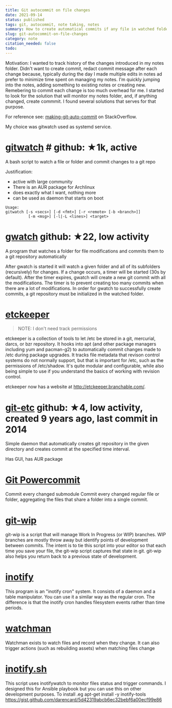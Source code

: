 ```yaml
---
title: Git autocommit on file changes
date: 2021-09-14
status: published
tags: git, autocommit, note taking, notes
summary: How to create automatical commits if any file in watched folder was changed
slug: git-autocommit-on-file-changes
category: note
citation_needed: false
todo: 
---
```


Motivation: I wanted to track history of the changes introduced in my notes folder. Didn't want to create commit, redact commit message after each change because, typically during the day I made multiple edits in notes ad prefer to minimize time spent on managing my notes. I'm quickly jumping into the notes, adding something to existing notes or creating new. Remebering to commit each change is too much overhead for me. I started to look for the solution that will monitor my notes folder, and, if anything changed, create commmit. I found several solutions that serves for that purpose.

For reference see: [making-git-auto-commit](https://stackoverflow.com/questions/420143/making-git-auto-commit) on StackOverflow.

My choice was gitwatch used as systemd service.

# [gitwatch](https://github.com/gitwatch/gitwatch) # github: ★1k, active
A bash script to watch a file or folder and commit changes to a git repo

Justification:
- active with large community
- There is an AUR package for Archlinux
- does exactly what I want, nothing more
- can be used as daemon that starts on boot

```
Usage:
gitwatch [-s <secs>] [-d <fmt>] [-r <remote> [-b <branch>]]
          [-m <msg>] [-l|-L <lines>] <target>
```

# [gwatch](https://github.com/jw0k/gwatch) github: ★22, low activity
A program that watches a folder for file modifications and commits them to a git repository automatically

After gwatch is started it will watch a given folder and all of its subfolders (recursively) for changes. If a change occurs, a timer will be started (30s by default). After the timer expires, gwatch will create a new git commit with all the modifications. The timer is to prevent creating too many commits when there are a lot of modifications. In order for gwatch to successfully create commits, a git repository must be initialized in the watched folder.

# [etckeeper](http://joeyh.name/code/etckeeper/)
> NOTE: I don't need track permissions
> 
etckeeper is a collection of tools to let /etc be stored in a git, mercurial, darcs, or bzr repository. It hooks into apt (and other package managers including yum and pacman-g2) to automatically commit changes made to /etc during package upgrades. It tracks file metadata that revison control systems do not normally support, but that is important for /etc, such as the permissions of /etc/shadow. It's quite modular and configurable, while also being simple to use if you understand the basics of working with revision control.

etckeeper now has a website at http://etckeeper.branchable.com/.

# [git-etc](https://arcanis.me/projects/git-etc) github: ★4, low activity, created 9 years ago, last commit in 2014
Simple daemon that automatically creates git repository in the given directory and creates commit at the specified time interval.

Has GUI, has AUR package


# [Git Powercommit](https://github.com/grwlf/git-powercommit)
Commit every changed submodule
Commit every changed regular file or folder, aggregating the files that share a folder into a single commit.


# [git-wip](https://github.com/bartman/git-wip)
git-wip is a script that will manage Work In Progress (or WIP) branches. WIP branches are mostly throw away but identify points of development between commits. The intent is to tie this script into your editor so that each time you save your file, the git-wip script captures that state in git. git-wip also helps you return back to a previous state of development.

# [inotify](http://inotify.aiken.cz/?section=incron&page=about&lang=en)
This program is an "inotify cron" system. It consists of a daemon and a table manipulator. You can use it a similar way as the regular cron. The difference is that the inotify cron handles filesystem events rather than time periods.

# [watchman](https://facebook.github.io/watchman/)
Watchman exists to watch files and record when they change. It can also trigger actions (such as rebuilding assets) when matching files change



# [inotify.sh](https://github.com/nzvincent/nzvincent-github/blob/master/inotify-tools/inotify.sh)
This script uses inotifywatch to monitor files status and trigger commands.
I designed this for Ansible playbook but you can use this on other development purposes.
To install .eg apt-get install -y inotify-tools
https://gist.github.com/darencard/5d42319abcb6ec32bebf6a00ecf99e86